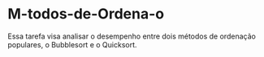 # M-todos-de-Ordena-o
Essa tarefa visa analisar o desempenho entre dois métodos de ordenação populares, o Bubblesort e o Quicksort.
